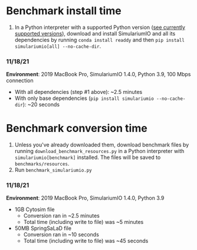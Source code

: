 # Benchmark install time

1. In a Python interpreter with a supported Python version ([see currently supported versions](../README.md#installation)), download and install SimulariumIO and all its dependencies by running `conda install readdy` and then `pip install simulariumio[all] --no-cache-dir`.

### 11/18/21
**Environment**: 2019 MacBook Pro, SimulariumIO 1.4.0, Python 3.9, 100 Mbps connection
- With all dependencies (step #1 above): ~2.5 minutes
- With only base dependencies (`pip install simulariumio --no-cache-dir`): ~20 seconds

# Benchmark conversion time

1. Unless you've already downloaded them, download benchmark files by running `download_benchmark_resources.py` in a Python interpreter with `simulariumio[benchmark]` installed. The files will be saved to `benchmarks/resources`.
2. Run `benchmark_simulariumio.py` 

### 11/18/21
**Environment**: 2019 MacBook Pro, SimulariumIO 1.4.0, Python 3.9
- 1GB Cytosim file
  - Conversion ran in ~2.5 minutes
  - Total time (including write to file) was ~5 minutes
- 50MB SpringSaLaD file
  - Conversion ran in ~10 seconds
  - Total time (including write to file) was ~45 seconds